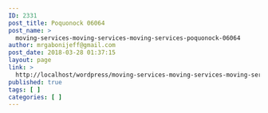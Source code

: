 ```yaml
---
ID: 2331
post_title: Poquonock 06064
post_name: >
  moving-services-moving-services-moving-services-poquonock-06064
author: mrgabonijeff@gmail.com
post_date: 2018-03-28 01:37:15
layout: page
link: >
  http://localhost/wordpress/moving-services-moving-services-moving-services-poquonock-06064/
published: true
tags: [ ]
categories: [ ]
---
```

